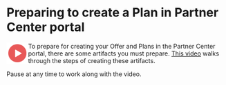 # Preparing to create a Plan in Partner Center portal

<a href="https://youtu.be/9hqM2IFNd7I"><img src="./images/Video.png" width="50" style="float:left;align:left;" align="left" target="_blank"></a> To prepare for creating your Offer and Plans in the Partner Center portal, there are some artifacts you must prepare. <a href="https://youtu.be/9hqM2IFNd7I">This video</a> walks through the steps of creating these artifacts.

Pause at any time to work along with the video.




